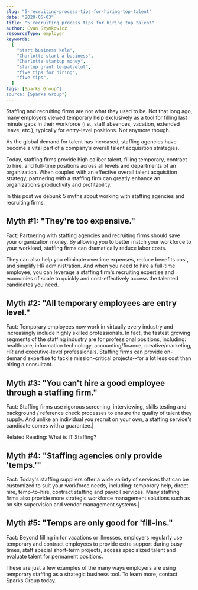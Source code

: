 ```yaml
---
slug: "5-recruiting-process-tips-for-hiring-top-talent"
date: "2020-05-03"
title: "5 recruiting process tips for hiring top talent"
author: Evan Szymkowicz
resourceType: employer
keywords:
  [
    "start business kela",
    "Charlotte start a business",
    "Charlotte startup money",
    "startup grant te-palvelut",
    "five tips for hiring",
    "five tips",
  ]
tags: [Sparks Group"]
source: [Sparks Group"]
---
```


Staffing and recruiting firms are not what they used to be. Not that long ago, many employers viewed temporary help exclusively as a tool for filling last minute gaps in their workforce (i.e., staff absences, vacation, extended leave, etc.), typically for entry-level positions. Not anymore though.

As the global demand for talent has increased, staffing agencies have become a vital part of a company’s overall talent acquisition strategies.

Today, staffing firms provide high caliber talent, filling temporary, contract to hire, and full-time positions across all levels and departments of an organization. When coupled with an effective overall talent acquisition strategy, partnering with a staffing firm can greatly enhance an organization’s productivity and profitability. 

In this post we debunk 5 myths about working with staffing agencies and recruiting firms.


## Myth #1: "They're too expensive."

Fact: Partnering with staffing agencies and recruiting firms should save your organization money. By allowing you to better match your workforce to your workload, staffing firms can dramatically reduce labor costs.

They can also help you eliminate overtime expenses, reduce benefits cost, and simplify HR administration. And when you need to hire a full-time employee, you can leverage a staffing firm's recruiting expertise and economies of scale to quickly and cost-effectively access the talented candidates you need.

## Myth #2: "All temporary employees are entry level."

Fact: Temporary employees now work in virtually every industry and increasingly include highly skilled professionals. In fact, the fastest growing segments of the staffing industry are for professional positions, including: healthcare, information technology, accounting/finance, creative/marketing, HR and executive-level professionals. Staffing firms can provide on-demand expertise to tackle mission-critical projects--for a lot less cost than hiring a consultant.


## Myth #3: "You can't hire a good employee through a staffing firm."

Fact: Staffing firms use rigorous screening, interviewing, skills testing and background / reference check processes to ensure the quality of talent they supply. And unlike an individual you recruit on your own, a staffing service's candidate comes with a guarantee.|

Related Reading: What is IT Staffing?


## Myth #4: "Staffing agencies only provide 'temps.'"

Fact: Today's staffing suppliers offer a wide variety of services that can be customized to suit your workforce needs, including: temporary help, direct hire, temp-to-hire, contract staffing and payroll services. Many staffing firms also provide more strategic workforce management solutions such as on site supervision and vendor management systems.|


## Myth #5: "Temps are only good for 'fill-ins."

Fact: Beyond filling in for vacations or illnesses, employers regularly use temporary and contract employees to provide extra support during busy times, staff special short-term projects, access specialized talent and evaluate talent for permanent positions.

These are just a few examples of the many ways employers are using temporary staffing as a strategic business tool. To learn more, contact Sparks Group today.